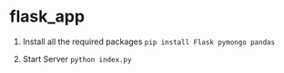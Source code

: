 # flask_app

1. Install all the required packages
    `pip install Flask pymongo pandas`

2. Start Server
    `python index.py`

